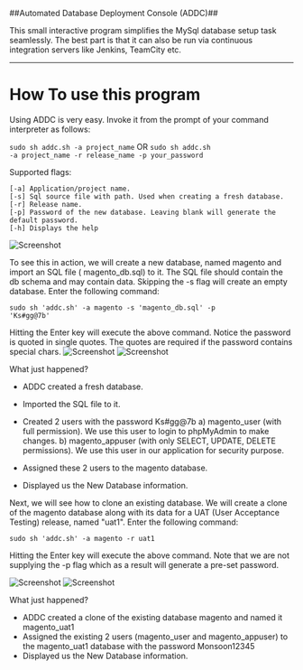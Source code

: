 ##Automated Database Deployment Console (ADDC)##



This small interactive program simplifies the MySql database setup task seamlessly. The best part is that it can also be run via  continuous integration servers like Jenkins, TeamCity etc.

<hr>

# How To use this program #

Using ADDC is very easy. Invoke it from the prompt of your command interpreter as follows: 

<code>sudo sh addc.sh -a project_name</code>
OR
<code>sudo sh addc.sh -a project_name -r release_name -p your_password</code>

Supported flags:

    [-a] Application/project name.
    [-s] Sql source file with path. Used when creating a fresh database.
    [-r] Release name.
    [-p] Password of the new database. Leaving blank will generate the default password.
    [-h] Displays the help

![Screenshot](http://shouvik.net/images/addc/01.png)

To see this in action, we will create a new database, named magento and import an SQL file (
magento_db.sql) to it. The SQL file should contain the db schema and may contain data. Skipping the -s flag will create an empty database. Enter the following command:


<code>sudo sh 'addc.sh' -a magento -s 'magento_db.sql' -p 'Ks#gg@7b'</code>

Hitting the Enter key will execute the above command. Notice the password is quoted in single quotes. The quotes are required if the password contains special chars.
![Screenshot](http://shouvik.net/images/addc/02.jpeg)
![Screenshot](http://shouvik.net/images/addc/03.jpeg)

What just happened?

* ADDC created a fresh database.
* Imported the SQL file to it.

* Created 2 users with the password Ks#gg@7b
    a) magento_user (with full permission). We use this user to login to phpMyAdmin to make changes.
    b) magento_appuser (with only SELECT, UPDATE, DELETE permissions). We use this user in our application for security purpose.
* Assigned these 2 users to the magento database.
* Displayed us the New Database information.

Next, we will see how to clone an existing database. We will create a clone of the magento database along with its data for a UAT (User Acceptance Testing) release, named "uat1". Enter the following command:


<code>sudo sh 'addc.sh' -a magento -r uat1</code>

Hitting the Enter key will execute the above command. Note that we are not supplying the -p flag which as a result will generate  a pre-set password.
 

![Screenshot](http://shouvik.net/images/addc/04.jpeg)
![Screenshot](http://shouvik.net/images/addc/05.jpeg)

What just happened?

* ADDC created a clone of the existing database magento and named it magento_uat1
* Assigned the existing 2 users (magento_user and magento_appuser) to the magento_uat1 database with the password Monsoon12345
* Displayed us the New Database information.


